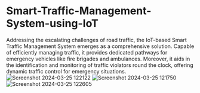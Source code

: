 # Smart-Traffic-Management-System-using-IoT
Addressing the escalating challenges of road traffic, the IoT-based Smart Traffic Management System emerges as a comprehensive solution. Capable of efficiently managing traffic, it provides dedicated pathways for emergency vehicles like fire brigades and ambulances. Moreover, it aids in the identification and monitoring of traffic violators round the clock, offering dynamic traffic control for emergency situations.
![Screenshot 2024-03-25 122122](https://github.com/Akshitha569/Smart-Traffic-Management-System-using-IoT/assets/139756072/3185f69d-a2f6-486c-b712-4070d846f3d2)
![Screenshot 2024-03-25 121750](https://github.com/Akshitha569/Smart-Traffic-Management-System-using-IoT/assets/139756072/808f41c3-6592-4c8e-b0ac-51e9fa3ef75f)
![Screenshot 2024-03-25 122605](https://github.com/Akshitha569/Smart-Traffic-Management-System-using-IoT/assets/139756072/e66877c3-07be-45b2-aeb8-f15d2c8f4dd1)
